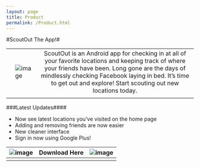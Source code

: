 ```yaml
---
layout: page
title: Product
permalink: /Product.html
---
```


#ScoutOut The App!#

|  |  |  |
| --- | --- |:---:|
|  | ![image](http://i.imgur.com/GHvJFSo.jpg) | ScoutOut is an Android app for checking in at all of your favorite locations and keeping track of where your friends have been. Long gone are the days of mindlessly checking Facebook laying in bed. It’s time to get out and explore! Start scouting out new locations today. |
|  |  |

###Latest Updates####
* Now see latest locations you’ve visited on the home page
* Adding and removing friends are now easier
* New cleaner interface
* Sign in now using Google Plus!

| ![image](http://i.imgur.com/Q40bgPk.jpg) | Download Here | ![image](http://i.imgur.com/oDxoJ54.png) |
| --- | :---: | --- |
| | | |
